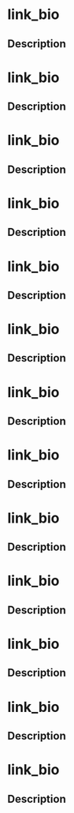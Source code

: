 # link_bio

## Description

# link_bio

## Description

# link_bio

## Description

# link_bio

## Description

# link_bio

## Description

# link_bio

## Description

# link_bio

## Description

# link_bio

## Description

# link_bio

## Description

# link_bio

## Description

# link_bio

## Description

# link_bio

## Description

# link_bio

## Description

